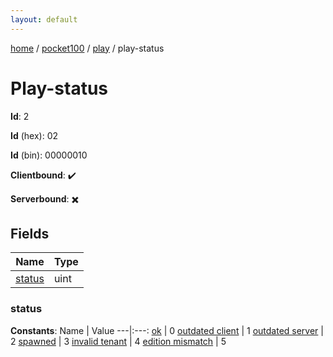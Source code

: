 ```yaml
---
layout: default
---
```


[home](/)  /  [pocket100](/protocol/pocket100)  /  [play](/protocol/pocket100/play)  /  play-status

# Play-status

**Id**: 2

**Id** (hex): 02

**Id** (bin): 00000010

**Clientbound**: ✔️

**Serverbound**: ✖️

## Fields

Name | Type
---|---
[status](#status) | uint

### status

**Constants**:
Name | Value
---|:---:
[ok](status_ok) | 0
[outdated client](status_outdated-client) | 1
[outdated server](status_outdated-server) | 2
[spawned](status_spawned) | 3
[invalid tenant](status_invalid-tenant) | 4
[edition mismatch](status_edition-mismatch) | 5

